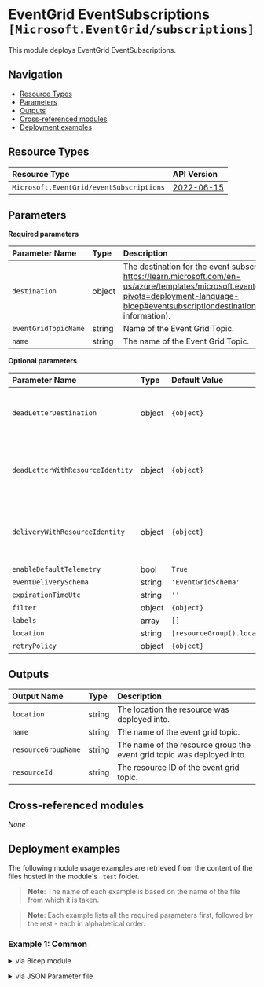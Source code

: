 # EventGrid EventSubscriptions `[Microsoft.EventGrid/subscriptions]`

This module deploys EventGrid EventSubscriptions.

## Navigation

- [Resource Types](#Resource-Types)
- [Parameters](#Parameters)
- [Outputs](#Outputs)
- [Cross-referenced modules](#Cross-referenced-modules)
- [Deployment examples](#Deployment-examples)

## Resource Types

| Resource Type | API Version |
| :-- | :-- |
| `Microsoft.EventGrid/eventSubscriptions` | [2022-06-15](https://docs.microsoft.com/en-us/azure/templates/Microsoft.EventGrid/2022-06-15/eventSubscriptions) |

## Parameters

**Required parameters**

| Parameter Name | Type | Description |
| :-- | :-- | :-- |
| `destination` | object | The destination for the event subscription. (See https://learn.microsoft.com/en-us/azure/templates/microsoft.eventgrid/eventsubscriptions?pivots=deployment-language-bicep#eventsubscriptiondestination-objects for more information). |
| `eventGridTopicName` | string | Name of the Event Grid Topic. |
| `name` | string | The name of the Event Grid Topic. |

**Optional parameters**

| Parameter Name | Type | Default Value | Description |
| :-- | :-- | :-- | :-- |
| `deadLetterDestination` | object | `{object}` | Dead Letter Destination. (See https://learn.microsoft.com/en-us/azure/templates/microsoft.eventgrid/eventsubscriptions?pivots=deployment-language-bicep#deadletterdestination-objects for more information). |
| `deadLetterWithResourceIdentity` | object | `{object}` | Dead Letter with Resource Identity Configuration. (See https://learn.microsoft.com/en-us/azure/templates/microsoft.eventgrid/eventsubscriptions?pivots=deployment-language-bicep#deadletterwithresourceidentity-objects for more information). |
| `deliveryWithResourceIdentity` | object | `{object}` | Delivery with Resource Identity Configuration. (See https://learn.microsoft.com/en-us/azure/templates/microsoft.eventgrid/eventsubscriptions?pivots=deployment-language-bicep#deliverywithresourceidentity-objects for more information). |
| `enableDefaultTelemetry` | bool | `True` | Enable telemetry via a Globally Unique Identifier (GUID). |
| `eventDeliverySchema` | string | `'EventGridSchema'` | The event delivery schema for the event subscription. |
| `expirationTimeUtc` | string | `''` | The expiration time for the event subscription. |
| `filter` | object | `{object}` | The filter for the event subscription. |
| `labels` | array | `[]` | The list of user defined labels. |
| `location` | string | `[resourceGroup().location]` | Location for all Resources. |
| `retryPolicy` | object | `{object}` | Configuration of the retry Policy. |


## Outputs

| Output Name | Type | Description |
| :-- | :-- | :-- |
| `location` | string | The location the resource was deployed into. |
| `name` | string | The name of the event grid topic. |
| `resourceGroupName` | string | The name of the resource group the event grid topic was deployed into. |
| `resourceId` | string | The resource ID of the event grid topic. |

## Cross-referenced modules

_None_

## Deployment examples

The following module usage examples are retrieved from the content of the files hosted in the module's `.test` folder.
   >**Note**: The name of each example is based on the name of the file from which it is taken.

   >**Note**: Each example lists all the required parameters first, followed by the rest - each in alphabetical order.

<h3>Example 1: Common</h3>

<details>

<summary>via Bicep module</summary>

```bicep
module subscriptions './Microsoft.EventGrid/subscriptions/deploy.bicep' = {
  name: '${uniqueString(deployment().name)}-test-egescom'
  params: {
    // Required parameters
    destination: {
      endpointType: 'ServiceBusTopic'
      properties: {
        resourceId: '<resourceId>'
      }
    }
    eventGridTopicName: '<eventGridTopicName>'
    name: '<<namePrefix>>egescom001'
    // Non-required parameters
    enableDefaultTelemetry: '<enableDefaultTelemetry>'
  }
}
```

</details>
<p>

<details>

<summary>via JSON Parameter file</summary>

```json
{
  "$schema": "https://schema.management.azure.com/schemas/2019-04-01/deploymentParameters.json#",
  "contentVersion": "1.0.0.0",
  "parameters": {
    // Required parameters
    "destination": {
      "value": {
        "endpointType": "ServiceBusTopic",
        "properties": {
          "resourceId": "<resourceId>"
        }
      }
    },
    "eventGridTopicName": {
      "value": "<eventGridTopicName>"
    },
    "name": {
      "value": "<<namePrefix>>egescom001"
    },
    // Non-required parameters
    "enableDefaultTelemetry": {
      "value": "<enableDefaultTelemetry>"
    }
  }
}
```

</details>
<p>
